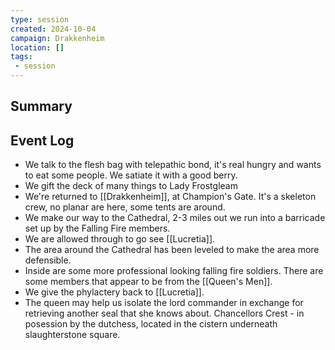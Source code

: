 ```yaml
---
type: session
created: 2024-10-04
campaign: Drakkenheim
location: []
tags:
 - session
---
```



## Summary

## Event Log

- We talk to the flesh bag with telepathic bond, it's real hungry and wants to eat some people. We satiate it with a good berry.
- We gift the deck of many things to Lady Frostgleam
- We're returned to [[Drakkenheim]], at Champion's Gate. It's a skeleton crew, no planar are here, some tents are around.
- We make our way to the Cathedral, 2-3 miles out we run into a barricade set up by the Falling Fire members.
- We are allowed through to go see [[Lucretia]].
- The area around the Cathedral has been leveled to make the area more defensible.
- Inside are some more professional looking falling fire soldiers. There are some members that appear to be from the [[Queen's Men]].
- We give the phylactery back to [[Lucretia]].
- The queen may help us isolate the lord commander in exchange for retrieving another seal that she knows about. Chancellors Crest - in posession by the dutchess, located in the cistern underneath slaughterstone square. 
